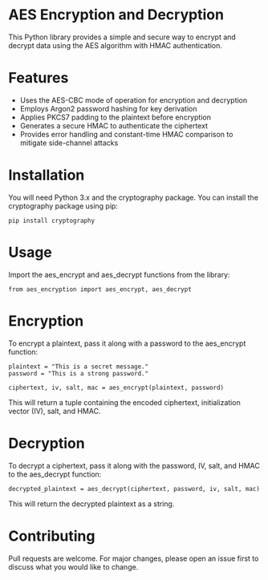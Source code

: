 # AES Encryption and Decryption
This Python library provides a simple and secure way to encrypt and decrypt data using the AES algorithm with HMAC authentication.

# Features
- Uses the AES-CBC mode of operation for encryption and decryption
- Employs Argon2 password hashing for key derivation
- Applies PKCS7 padding to the plaintext before encryption
- Generates a secure HMAC to authenticate the ciphertext
- Provides error handling and constant-time HMAC comparison to mitigate side-channel attacks
# Installation
You will need Python 3.x and the cryptography package. You can install the cryptography package using pip:

```
pip install cryptography
```
# Usage
Import the aes_encrypt and aes_decrypt functions from the library:

```
from aes_encryption import aes_encrypt, aes_decrypt
```
# Encryption
To encrypt a plaintext, pass it along with a password to the aes_encrypt function:

```
plaintext = "This is a secret message."
password = "This is a strong password."

ciphertext, iv, salt, mac = aes_encrypt(plaintext, password)
```
This will return a tuple containing the encoded ciphertext, initialization vector (IV), salt, and HMAC.

# Decryption
To decrypt a ciphertext, pass it along with the password, IV, salt, and HMAC to the aes_decrypt function:

```
decrypted_plaintext = aes_decrypt(ciphertext, password, iv, salt, mac)
```
This will return the decrypted plaintext as a string.

# Contributing
Pull requests are welcome. For major changes, please open an issue first to discuss what you would like to change.
